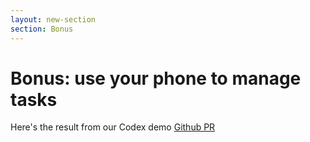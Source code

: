 ```yaml
---
layout: new-section
section: Bonus
---
```


# Bonus: use your phone to manage tasks


<div class="text-center">

Here's the result from our Codex demo
<a class="w-26 inline-block font-semibold link-primary" v-click href="https://github.com/MrLesk/Backlog.md/blob/b6bc1de3574e4c04c56cbf7e634f43dca01bca04/backlog/tasks/task-285%20-%20Add-TUI-label-filter.md?plain=1"  target="_blank"  rel="noopener" >Github PR</a>
</div>
